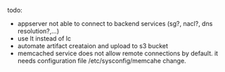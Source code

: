 todo:

- appserver not able to connect to backend services (sg?, nacl?, dns resolution?,...)
- use lt instead of lc
- automate artifact creataion and upload to s3 bucket
- memcached service does not allow remote connections  by default. it needs 
configuration file /etc/sysconfig/memcahe change.
